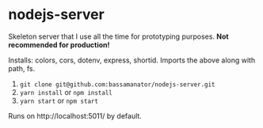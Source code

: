 # nodejs-server

Skeleton server that I use all the time for prototyping purposes. **Not recommended for production!**

Installs: colors, cors, dotenv, express, shortid.
Imports the above along with path, fs.

1. `git clone git@github.com:bassamanator/nodejs-server.git`
2. `yarn install` or `npm install`
3. `yarn start` or `npm start`

Runs on http://localhost:5011/ by default.
